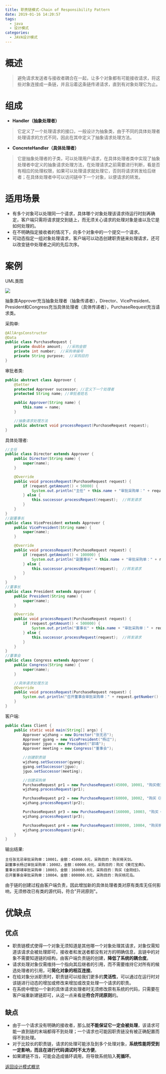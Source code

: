 ```yaml
---
title: 职责链模式-Chain of Responsibility Pattern
date: 2019-01-16 14:20:57
tags:
  - java
  - 设计模式
categories: 
  - JAVA设计模式
---
```


# 概述
> 避免请求发送者与接收者耦合在一起，让多个对象都有可能接收请求，将这些对象连接成一条链，并且沿着这条链传递请求，直到有对象处理它为止。<!-- more -->

# 组成

- **Handler（抽象处理者）**
> 它定义了一个处理请求的接口，一般设计为抽象类，由于不同的具体处理者处理请求的方式不同，因此在其中定义了抽象请求处理方法。
- **ConcreteHandler（具体处理者）**
> 它是抽象处理者的子类，可以处理用户请求，在具体处理者类中实现了抽象处理者中定义的抽象请求处理方法，在处理请求之前需要进行判断，看是否有相应的处理权限，如果可以处理请求就处理它，否则将请求转发给后继者；在具体处理者中可以访问链中下一个对象，以便请求的转发。

# 适用场景

- 有多个对象可以处理同一个请求，具体哪个对象处理该请求待运行时刻再确定，客户端只需将请求提交到链上，而无须关心请求的处理对象是谁以及它是如何处理的。
- 在不明确指定接收者的情况下，向多个对象中的一个提交一个请求。
- 可动态指定一组对象处理请求，客户端可以动态创建职责链来处理请求，还可以改变链中处理者之间的先后次序。

# 案例

UML类图

![](https://i.imgur.com/jFyqrYW.png)

抽象类Approver充当抽象处理者（抽象传递者），Director、VicePresident、President和Congress充当具体处理者（具体传递者），PurchaseRequest充当请求类。

采购单:

```java
@AllArgsConstructor
@Data
public class PurchaseRequest {
    private double amount;  //采购金额
    private int number;  //采购单编号
    private String purpose;  //采购目的
}
```

审批者类:

```java
public abstract class Approver {
    @Setter
    protected Approver successor; //定义下一个处理者
    protected String name; //审批者姓名

    public Approver(String name) {
        this.name = name;
    }

    //抽象请求处理方法
    public abstract void processRequest(PurchaseRequest request);
}
```

具体处理者:

```java
//主任
public class Director extends Approver {
    public Director(String name) {
        super(name);
    }

    @Override
    public void processRequest(PurchaseRequest request) {
        if (request.getAmount() < 50000) {
            System.out.println("主任" + this.name + "审批采购单：" + request.getNumber() + "，金额：" + request.getAmount() + "元，采购目的：" + request.getPurpose() + "。");  //处理请求
        } else {
            this.successor.processRequest(request);  //转发请求
        }
    }
}
//副董事长
public class VicePresident extends Approver {
    public VicePresident(String name) {
        super(name);
    }

    @Override
    public void processRequest(PurchaseRequest request) {
        if (request.getAmount() < 100000) {
            System.out.println("副董事长" + this.name + "审批采购单：" + request.getNumber() + "，金额：" + request.getAmount() + "元，采购目的：" + request.getPurpose() + "。");  //处理请求
        } else {
            this.successor.processRequest(request);  //转发请求
        }
    }
}
//董事长
public class President extends Approver {
    public President(String name) {
        super(name);
    }

    @Override
    public void processRequest(PurchaseRequest request) {
        if (request.getAmount() < 500000) {
            System.out.println("董事长" + this.name + "审批采购单：" + request.getNumber() + "，金额：" + request.getAmount() + "元，采购目的：" + request.getPurpose() + "。");  //处理请求
        } else {
            this.successor.processRequest(request);  //转发请求
        }
    }
}
//董事会
public class Congress extends Approver {
    public Congress(String name) {
        super(name);
    }

    //具体请求处理方法
    @Override
    public void processRequest(PurchaseRequest request) {
        System.out.println("召开董事会审批采购单：" + request.getNumber() + "，金额：" + request.getAmount() + "元，采购目的：" + request.getPurpose() + "。");        //处理请求
    }
}
```

客户端:

```java
public class Client {
    public static void main(String[] args) {
        Approver wjzhang = new Director("张无忌");
        Approver gyang = new VicePresident("杨过");
        Approver jguo = new President("郭靖");
        Approver meeting = new Congress("董事会");

        //创建职责链
        wjzhang.setSuccessor(gyang);
        gyang.setSuccessor(jguo);
        jguo.setSuccessor(meeting);

        //创建采购单
        PurchaseRequest pr1 = new PurchaseRequest(45000, 10001, "购买倚天剑");
        wjzhang.processRequest(pr1);

        PurchaseRequest pr2 = new PurchaseRequest(60000, 10002, "购买《葵花宝典》");
        wjzhang.processRequest(pr2);

        PurchaseRequest pr3 = new PurchaseRequest(160000, 10003, "购买《金刚经》");
        wjzhang.processRequest(pr3);

        PurchaseRequest pr4 = new PurchaseRequest(800000, 10004, "购买桃花岛");
        wjzhang.processRequest(pr4);
    }
}
```

输出结果:

```
主任张无忌审批采购单：10001，金额：45000.0元，采购目的：购买倚天剑。
副董事长杨过审批采购单：10002，金额：60000.0元，采购目的：购买《葵花宝典》。
董事长郭靖审批采购单：10003，金额：160000.0元，采购目的：购买《金刚经》。
召开董事会审批采购单：10004，金额：800000.0元，采购目的：购买桃花岛。
```

由于链的创建过程由客户端负责，因此增加新的具体处理者类对原有类库无任何影响，无须修改已有类的源代码，符合"开闭原则"。

# 优缺点

## 优点

- 职责链模式使得一个对象无须知道是其他哪一个对象处理其请求，对象仅需知道该请求会被处理即可，接收者和发送者都没有对方的明确信息，且链中的对象不需要知道链的结构，由客户端负责链的创建，**降低了系统的耦合度**。
- 请求处理对象仅需维持一个指向其后继者的引用，而不需要维持它对所有的候选处理者的引用，可**简化对象的相互连接**。
- 在给对象分派职责时，职责链可以给我们更多的**灵活性**，可以通过在运行时对该链进行动态的增加或修改来增加或改变处理一个请求的职责。
- 在系统中增加一个新的具体请求处理者时无须修改原有系统的代码，只需要在客户端重新建链即可，从这一点来看是**符合开闭原则**的。

## 缺点
- 由于一个请求没有明确的接收者，那么就**不能保证它一定会被处理**，该请求可能一直到链的末端都得不到处理；一个请求也可能因职责链没有被正确配置而得不到处理。
- 对于比较长的职责链，请求的处理可能涉及到多个处理对象，**系统性能将受到一定影响，而且在进行代码调试时不太方便**。
- 如果建链不当，可能会造成循环调用，将导致系统陷入**死循环**。

[返回设计模式概览](#JAVA设计模式/设计模式概览)
